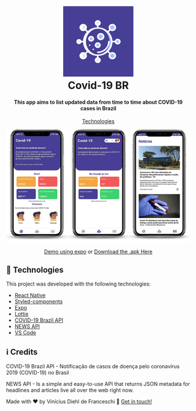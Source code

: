 
<h1 align="center">
    <img alt="Covid-19 BR" src="https://github.com/V1n1c1us/covid19-mobile/blob/master/assets/icon.png?raw=true"/>
    <br>
    Covid-19 BR
</h1>

<h4 align="center">
  This app aims to list updated data from time to time about COVID-19 cases in Brazil
</h4>

<p align="center">
  <a href="#rocket-technologies">Technologies</a>
</p>
<p align="center">
    <img alt="Covid-18 BR" src="https://github.com/V1n1c1us/covid19-mobile/blob/master/assets/screens.png?raw=true"/>
</p>
<p align="center">
  <a href="https://expo.io/@franceschi/covid-19" target="_blank">
    Demo using expo</a> or <a href="https://drive.google.com/open?id=1L-m1sn8RgNNc4ZCFwsxkQQl8SQ7otrQH" target="_blank">Download the .apk Here</a>
</p>

## :rocket: Technologies

This project was developed with the following technologies:

-  [React Native](https://reactnative.dev/)
-  [Styled-components](https://www.styled-components.com/)
-  [Expo](https://expo.io/)
-  [Lottie](https://github.com/react-native-community/lottie-react-native)
-  [COVID-19 Brazil API](https://covid19-brazil-api.now.sh/)
-  [NEWS API](https://newsapi.org/)
-  [VS Code][vc]
  

## :information_source: Credits

<p>COVID-19 Brazil API - Notificação de casos de doença pelo coronavírus 2019 (COVID-19) no Brasil</p>
<p>NEWS API - Is a simple and easy-to-use API that returns JSON metadata for headlines and articles live all over the web right now.</p>


Made with ♥ by Vinícius Diehl de Franceschi :wave: [Get in touch!](https://www.linkedin.com/in/vin%C3%ADcius-diehl-de-franceschi-8557b3130/)

[nodejs]: https://nodejs.org/
[yarn]: https://yarnpkg.com/
[vc]: https://code.visualstudio.com/
[vceditconfig]: https://marketplace.visualstudio.com/items?itemName=EditorConfig.EditorConfig
[vceslint]: https://marketplace.visualstudio.com/items?itemName=dbaeumer.vscode-eslint
